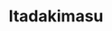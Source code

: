 --- 
title: "Itadakimasu"
publishdate: "2019-3-20T16:48:46+02:00"
src: "https://365manga.net/manga/itadakimasu"
image: "https://data.365manga.net/images/thumbnails/24546-itadakimasu.jpg"
description: "Naeko is a divorced woman working at a bridal salon. Although her ex-husband and boss, Souichi, approaches her for reconciliation, she consistently refuses. Naeko wants to find happiness for certain next time, so she is cautious when it comes to falling in love. Then one day she meets an extremely gorgeous boy, Ouji. This would create a drastic change in her fate... About the Author: All of Yuki-san's works are…"
---